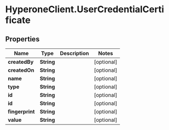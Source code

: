 # HyperoneClient.UserCredentialCertificate

## Properties

Name | Type | Description | Notes
------------ | ------------- | ------------- | -------------
**createdBy** | **String** |  | [optional] 
**createdOn** | **String** |  | [optional] 
**name** | **String** |  | [optional] 
**type** | **String** |  | [optional] 
**id** | **String** |  | [optional] 
**id** | **String** |  | [optional] 
**fingerprint** | **String** |  | [optional] 
**value** | **String** |  | [optional] 


